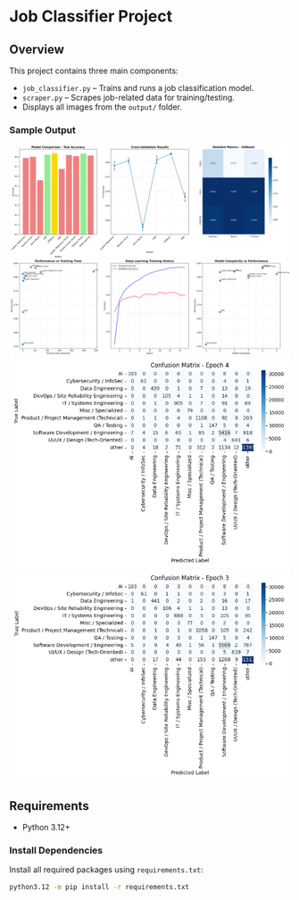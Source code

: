 # Job Classifier Project

## Overview

This project contains three main components:
- `job_classifier.py` – Trains and runs a job classification model.
- `scraper.py` – Scrapes job-related data for training/testing.
- Displays all images from the `output/` folder.


### Sample Output

![Job Classification Output](output/comprehensive_results_20250603_120511.png)
![Roberta Output](output/confusion_matrix_bert_epoch_4.png)
![bert output](output/confusion_matrix_bert_epoch_3.png)


## Requirements

- Python 3.12+

### Install Dependencies

Install all required packages using `requirements.txt`:

```bash
python3.12 -m pip install -r requirements.txt


